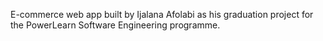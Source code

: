 E-commerce web app built by Ijalana Afolabi as his graduation project for the PowerLearn Software Engineering programme. 
